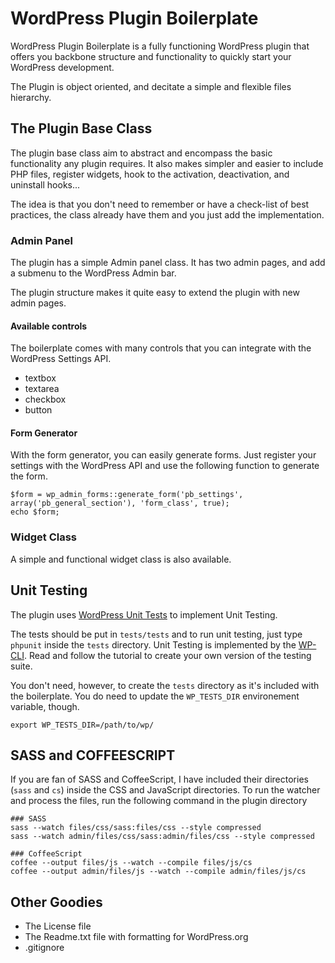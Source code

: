 # WordPress Plugin Boilerplate

WordPress Plugin Boilerplate is a fully functioning WordPress plugin that offers you backbone structure and functionality to quickly start your WordPress development.

The Plugin is object oriented, and decitate a simple and flexible files hierarchy.

## The Plugin Base Class

The plugin base class aim to abstract and encompass the basic functionality any plugin requires. It also makes simpler and easier to include PHP files, register widgets, hook to the activation, deactivation, and uninstall hooks...

The idea is that you don't need to remember or have a check-list of best practices, the class already have them and you just add the implementation.

### Admin Panel

The plugin has a simple Admin panel class. It has two admin pages, and add a submenu to the WordPress Admin bar.

The plugin structure makes it quite easy to extend the plugin with new admin pages.

#### Available controls

The boilerplate comes with many controls that you can integrate with the WordPress Settings API.

* textbox
* textarea
* checkbox
* button

#### Form Generator

With the form generator, you can easily generate forms. Just register your settings with the WordPress API and use the following function to generate the form.

```
$form = wp_admin_forms::generate_form('pb_settings', array('pb_general_section'), 'form_class', true);
echo $form;
```

### Widget Class

A simple and functional widget class is also available.

## Unit Testing

The plugin uses [WordPress Unit Tests](http://unit-tests.trac.wordpress.org/) to implement Unit Testing. 

The tests should be put in `tests/tests` and to run unit testing, just type `phpunit` inside the `tests` directory. Unit Testing is implemented by the [WP-CLI](http://wp-cli.org/blog/plugin-unit-tests.html). Read and follow the tutorial to create your own version of the testing suite.

You don't need, however, to create the `tests` directory as it's included with the boilerplate. You do need to update the `WP_TESTS_DIR` environement variable, though.

```
export WP_TESTS_DIR=/path/to/wp/
```

## SASS and COFFEESCRIPT

If you are fan of SASS and CoffeeScript, I have included their directories (`sass` and `cs`) inside the CSS and JavaScript directories. To run the watcher and process the files, run the following command in the plugin directory

```
### SASS
sass --watch files/css/sass:files/css --style compressed
sass --watch admin/files/css/sass:admin/files/css --style compressed

### CoffeeScript
coffee --output files/js --watch --compile files/js/cs
coffee --output admin/files/js --watch --compile admin/files/js/cs
```

## Other Goodies

* The License file
* The Readme.txt file with formatting for WordPress.org
* .gitignore
